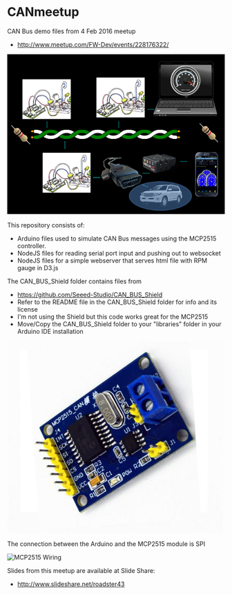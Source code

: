 # CANmeetup
CAN Bus demo files from 4 Feb 2016 meetup
* http://www.meetup.com/FW-Dev/events/228176322/

![Demo](/images/demo.png)

This repository consists of:
* Arduino files used to simulate CAN Bus messages using the MCP2515 controller.
* NodeJS files for reading serial port input and pushing out to websocket
* NodeJS files for a simple webserver that serves html file with RPM gauge in D3.js

The CAN_BUS_Shield folder contains files from 
* https://github.com/Seeed-Studio/CAN_BUS_Shield
* Refer to the README file in the CAN_BUS_Shield folder for info and its license
* I'm not using the Shield but this code works great for the MCP2515
* Move/Copy the CAN_BUS_Shield folder to your "libraries" folder in your Arduino IDE installation

![MCP2515](/images/mcp2515.jpg)

The connection between the Arduino and the MCP2515 module is SPI

![MCP2515 Wiring](/images/mcp2515-wiring.jpg)

Slides from this meetup are available at Slide Share:
* http://www.slideshare.net/roadster43

